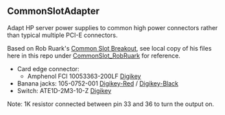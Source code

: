 ## CommonSlotAdapter

Adapt HP server power supplies to common high power connectors rather than typical multiple PCI-E connectors.

Based on Rob Ruark's [Common Slot Breakout](http://robruark.com/projects/common_slot/common_slot.html), see local copy of his files here in this repo under [CommonSlot_RobRuark](https://github.com/corygrant/CommonSlotAdapter/tree/main/CommonSlot_RobRuark) for reference.

- Card edge connector: 
    - Amphenol FCI 10053363-200LF [Digikey](https://www.digikey.com/en/products/detail/amphenol-cs-fci/10053363-200LF/1493359?s=N4IgTCBcDaIIwAYEFYDMqBsqC0YkBkAxEAXQF8g)
- Banana jacks: 105-0752-001 [Digikey-Red](https://www.digikey.com/en/products/detail/cinch-connectivity-solutions-johnson/105-0752-001/5887) / [Digikey-Black](https://www.digikey.com/en/products/detail/cinch-connectivity-solutions-johnson/105-0753-001/5888) 
- Switch: ATE1D-2M3-10-Z [Digikey](https://www.digikey.com/en/products/detail/nidec-components-corporation/ate1d-2m3-10-z/1792018)

Note: 1K resistor connected between pin 33 and 36 to turn the output on. 